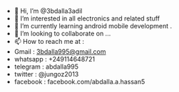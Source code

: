 - 👋 Hi, I’m @3bdalla3adil
- 👀 I’m interested in all electronics and related stuff 
- 🌱 I’m currently learning android mobile development .
- 💞️ I’m looking to collaborate on ...
- 📫 How to reach me at :
- Gmail    : 3bdalla995@gmail.com
- whatsapp : +249114648721
- telegram : abdalla995
- twitter  : @jungoz2013
- facebook : facebook.com/abdalla.a.hassan5

